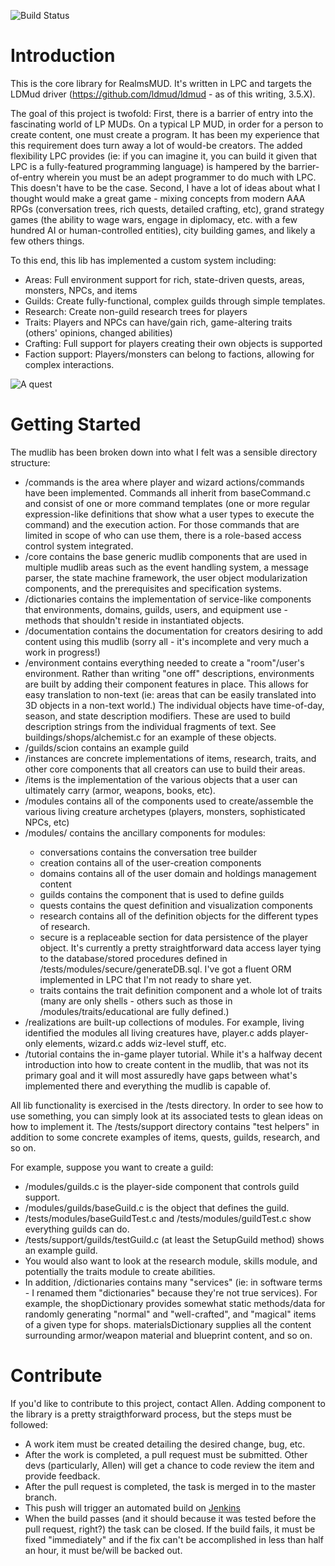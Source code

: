 ![Build Status](http://angmar.maelstrom.cc:8081/buildStatus/icon?job=Realms%20Core%20Library)
# Introduction
This is the core library for RealmsMUD. It's written in LPC and targets the LDMud driver (https://github.com/ldmud/ldmud - as of this 
writing, 3.5.X).

The goal of this project is twofold: First, there is a barrier of entry into the fascinating world of LP MUDs. On a typical LP MUD,
in order for a person to create content, one must create a program. It has been my experience that this requirement does turn away a
lot of would-be creators. The added flexibility LPC provides (ie: if you can imagine it, you can build it given that LPC
is a fully-featured programming language) is hampered by the barrier-of-entry wherein you must be an adept programmer
to do much with LPC. This doesn't have to be the case. Second, I have a lot of ideas about what I thought would make
a great game - mixing concepts from modern AAA RPGs (conversation trees, rich quests, detailed crafting, etc), grand 
strategy games (the ability to wage wars, engage in diplomacy, etc. with a few hundred AI or human-controlled entities), 
city building games, and likely a few others things.

To this end, this lib has implemented a custom system including:
- Areas: Full environment support for rich, state-driven quests, areas, monsters, NPCs, and items
- Guilds: Create fully-functional, complex guilds through simple templates.
- Research: Create non-guild research trees for players
- Traits: Players and NPCs can have/gain rich, game-altering traits (others' opinions, changed abilities)
- Crafting: Full support for players creating their own objects is supported
- Faction support: Players/monsters can belong to factions, allowing for complex interactions.

![A quest](http://RealmsMUD.org/images/intro_new.gif)
# Getting Started 
The mudlib has been broken down into what I felt was a sensible directory structure:

- /commands is the area where player and wizard actions/commands have been implemented. Commands all inherit from baseCommand.c and consist of one or more command templates (one or more regular expression-like definitions that show what a user types to execute the command) and the execution action. For those commands that are limited in scope of who can use them, there is a role-based access control system integrated.
- /core contains the base generic mudlib components that are used in multiple mudlib areas such as the event handling system, a message parser, the state machine framework, the user object modularization components, and the prerequisites and specification systems.
- /dictionaries contains the implementation of service-like components that environments, domains, guilds, users, and equipment use - methods that shouldn't reside in instantiated objects.
- /documentation contains the documentation for creators desiring to add content using this mudlib (sorry all - it's incomplete and very much a work in progress!)
- /environment contains everything needed to create a "room"/user's environment. Rather than writing "one off" descriptions, environments are built by adding their component features in place. This allows for easy translation to non-text (ie: areas that can be easily translated into 3D objects in a non-text world.) The individual objects have time-of-day, season, and state description modifiers. These are used to build description strings from the individual fragments of text. See buildings/shops/alchemist.c for an example of these objects.
- /guilds/scion contains an example guild
- /instances are concrete implementations of items, research, traits, and other core components that all creators can use to build their areas.
- /items is the implementation of the various objects that a user can ultimately carry (armor, weapons, books, etc).
- /modules contains all of the components used to create/assemble the various living creature archetypes (players, monsters, sophisticated NPCs, etc)
- /modules/<subdirectory> contains the ancillary components for modules:
    - conversations contains the conversation tree builder
    - creation contains all of the user-creation components
    - domains contains all of the user domain and holdings management content
    - guilds contains the component that is used to define guilds
    - quests contains the quest definition and visualization components
    - research contains all of the definition objects for the different types of research.
    - secure is a replaceable section for data persistence of the player object. It's currently a pretty straightforward data access layer tying to the database/stored procedures defined in /tests/modules/secure/generateDB.sql. I've got a fluent ORM implemented in LPC that I'm not ready to share yet. 
    - traits contains the trait definition component and a whole lot of traits (many are only shells - others such as those in /modules/traits/educational are fully defined.)
- /realizations are built-up collections of modules. For example, living identified the modules all living creatures have, player.c adds player-only elements, wizard.c adds wiz-level stuff, etc.
- /tutorial contains the in-game player tutorial. While it's a halfway decent introduction into how to create content in the mudlib, that was not its primary goal and it will most assuredly have gaps between what's implemented there and everything the mudlib is capable of.

All lib functionality is exercised in the /tests directory. In order to see how to use something, you can simply look at its associated tests to glean ideas on how 
to implement it. The /tests/support directory contains "test helpers" in addition to some concrete examples of items, quests, guilds, research, and so on.

For example, suppose you want to create a guild:
- /modules/guilds.c is the player-side component that controls guild support.
- /modules/guilds/baseGuild.c is the object that defines the guild.
- /tests/modules/baseGuildTest.c and /tests/modules/guildTest.c show everything guilds can do.
- /tests/support/guilds/testGuild.c (at least the SetupGuild method) shows an example guild.
- You would also want to look at the research module, skills module, and potentially the traits module to create abilities.
- In addition, /dictionaries contains many "services" (ie: in software terms - I renamed them "dictionaries" because they're not true services). For example, the shopDictionary provides somewhat static methods/data for randomly generating "normal" and "well-crafted", and "magical" items of a given type for shops. materialsDictionary supplies all the content surrounding armor/weapon material and blueprint content, and so on.

# Contribute
If you'd like to contribute to this project, contact Allen. Adding component to the library is a pretty straigthforward process, but the steps must be followed:
- A work item must be created detailing the desired change, bug, etc. 
- After the work is completed, a pull request must be submitted. Other devs (particularly, Allen) will get a chance to code review the item and provide feedback.
- After the pull request is completed, the task is merged in to the master branch.
- This push will trigger an automated build on [Jenkins](http://angmar.maelstrom.cc:8081)
- When the build passes (and it should because it was tested before the pull request, right?) the task can be closed. If the build fails, it must be fixed "immediately" and if the fix can't be accomplished in less than half an hour, it must be/will be backed out.